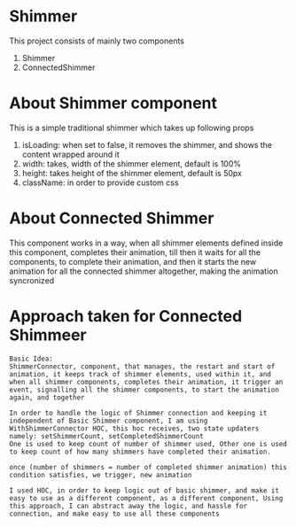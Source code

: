 # Shimmer

This project consists of mainly two components
1. Shimmer
2. ConnectedShimmer

# About Shimmer component
This is a simple traditional shimmer which takes up following props
1. isLoading: when set to false, it removes the shimmer, and shows the content wrapped around it
2. width: takes, width of the shimmer element, default is 100%
3. height: takes height of the shimmer element, default is 50px
4. className: in order to provide custom css

# About Connected Shimmer
This component works in a way, when all shimmer elements defined inside this component, completes their animation, till then it waits for all the components, to complete their animation, and then it starts the new animation for all the connected shimmer altogether, making the animation syncronized

# Approach taken for Connected Shimmeer

    Basic Idea:
    ShimmerConnector, component, that manages, the restart and start of animation, it keeps track of shimmer elements, used within it, and when all shimmer components, completes their animation, it trigger an event, signalling all the shimmer components, to start the animation again, and together

    In order to handle the logic of Shimmer connection and keeping it independent of Basic Shimmer component, I am using WithShimmerConnector HOC, this hoc receives, two state updaters namely: setShimmerCount, setCompletedShimmerCount
    One is used to keep count of number of shimmer used, Other one is used to keep count of how many shimmers have completed their animation.

    once (number of shimmers = number of completed shimmer animation) this condition satisfies, we trigger, new animation

    I used HOC, in order to keep logic out of basic shimmer, and make it easy to use as a different component, as a different component, Using this approach, I can abstract away the logic, and hassle for connection, and make easy to use all these components


